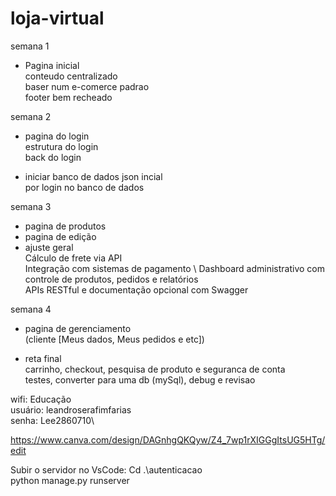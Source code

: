 # loja-virtual


semana 1
- Pagina inicial \
  conteudo centralizado \
  baser num e-comerce padrao \
  footer bem recheado

semana 2
- pagina do login \
  estrutura do login \
  back do login
  
- iniciar banco de dados  json incial \
  por login no banco de dados 

semana 3
- pagina de produtos 
- pagina de edição 
- ajuste geral \
  Cálculo de frete via API \
  Integração com sistemas de pagamento \ 
  Dashboard administrativo com controle de produtos, pedidos e relatórios \
  APIs RESTful e documentação opcional com Swagger

semana 4
- pagina de gerenciamento \
  (cliente [Meus dados, Meus pedidos e etc]) 

- reta final \
  carrinho, checkout, pesquisa de produto e seguranca de conta \
  testes, converter para uma db (mySql), debug e revisao 
  
wifi: Educação\
usuário: leandroserafimfarias\
senha: Lee2860710\

https://www.canva.com/design/DAGnhgQKQyw/Z4_7wp1rXIGGgItsUG5HTg/edit

Subir o servidor no VsCode: Cd .\autenticacao\
                            python manage.py runserver
